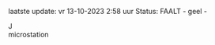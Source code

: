 laatste update: 
vr 13-10-2023  2:58   uur 
Status: FAALT - geel - 
<div class="service R">J</div><div class="service Y">microstation</div>